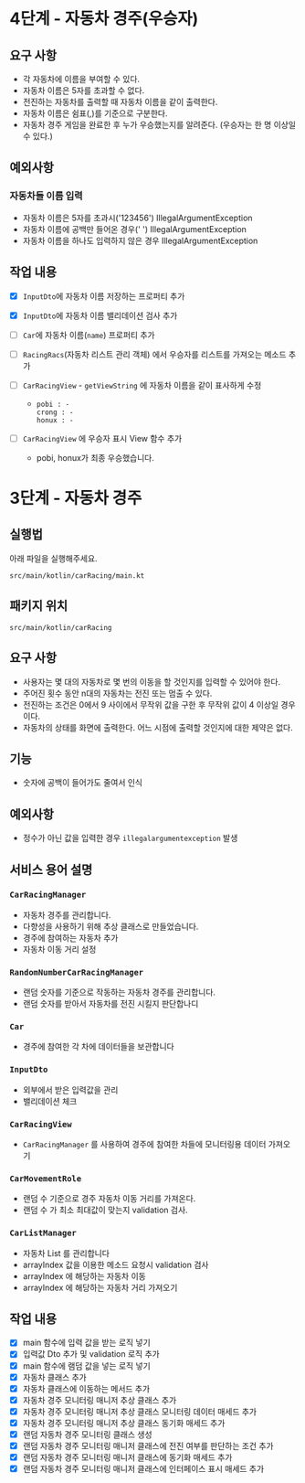 # 4단계 - 자동차 경주(우승자)

## 요구 사항

- 각 자동차에 이름을 부여할 수 있다.
- 자동차 이름은 5자를 초과할 수 없다.
- 전진하는 자동차를 출력할 때 자동차 이름을 같이 출력한다.
- 자동차 이름은 쉼표(,)를 기준으로 구분한다.
- 자동차 경주 게임을 완료한 후 누가 우승했는지를 알려준다. (우승자는 한 명 이상일 수 있다.)

## 예외사항

### 자동차들 이름 입력

- 자동차 이름은 5자를 초과시('123456') IllegalArgumentException
- 자동차 이름에 공백만 들어온 경우('   ') IllegalArgumentException
- 자동차 이름을 하나도 입력하지 않은 경우 IllegalArgumentException

## 작업 내용

- [x] `InputDto`에 자동차 이름 저장하는 프로퍼티 추가
- [x] `InputDto`에 자동차 이름 밸리데이션 검사 추가
- [ ] `Car`에 자동차 이름(`name`) 프로퍼티 추가
- [ ] `RacingRacs`(자동차 리스트 관리 객체) 에서 우승자를 리스트를 가져오는 메소드 추가
- [ ] `CarRacingView` - `getViewString` 에 자동차 이름을 같이 표사하게 수정
    - ```
      pobi : -
      crong : -
      honux : -
      ```


- [ ] `CarRacingView` 에 우승자 표시 View 함수 추가
    - pobi, honux가 최종 우승했습니다.

# 3단계 - 자동차 경주

## 실행법

아래 파일을 실행해주세요.

```
src/main/kotlin/carRacing/main.kt
```

## 패키지 위치

```
src/main/kotlin/carRacing
```

## 요구 사항

- 사용자는 몇 대의 자동차로 몇 번의 이동을 할 것인지를 입력할 수 있어야 한다.
- 주어진 횟수 동안 n대의 자동차는 전진 또는 멈출 수 있다.
- 전진하는 조건은 0에서 9 사이에서 무작위 값을 구한 후 무작위 값이 4 이상일 경우이다.
- 자동차의 상태를 화면에 출력한다. 어느 시점에 출력할 것인지에 대한 제약은 없다.

## 기능

- 숫자에 공백이 들어가도 줄여서 인식

## 예외사항

- 정수가 아닌 값을 입력한 경우 `illegalargumentexception` 발생

## 서비스 용어 설명

### `CarRacingManager`

- 자동차 경주를 관리합니다.
- 다향성을 사용하기 위해 추상 클래스로 만들었습니다.
- 경주에 참여하는 자동차 추가
- 자동차 이동 거리 설정

### `RandomNumberCarRacingManager`

- 랜덤 숫자를 기준으로 작동하는 자동차 경주를 관리합니다.
- 랜덤 숫자를 받아서 자동차를 전진 시킬지 판단합나디

### `Car`

- 경주에 참여한 각 차에 데이터들을 보관합니다

### `InputDto`

- 외부에서 받은 입력값을 관리
- 밸리데이션 체크

### `CarRacingView`

- `CarRacingManager` 를 사용하여 경주에 참여한 차들에 모니터링용 데이터 가져오기

### `CarMovementRole`

- 랜덤 수 기준으로 경주 자동차 이동 거리를 가져온다.
- 랜덤 수 가 최소 최대값이 맞는지 validation 검사.

### `CarListManager`

- 자동차 List 를 관리합니다
- arrayIndex 값을 이용한 메소드 요청시 validation 검사
- arrayIndex 에 해당하는 자동차 이동
- arrayIndex 에 해당하는 자동차 거리 가져오기

## 작업 내용

- [x] main 함수에 입력 값을 받는 로직 넣기
- [x] 입력값 Dto 추가 및 validation 로직 추가
- [x] main 함수에 램덤 값을 넣는 로직 넣기
- [x] 자동차 클래스 추가
- [x] 자동차 클래스에 이동하는 메서드 추가
- [x] 자동차 경주 모니터링 매니저 추상 클래스 추가
- [x] 자동차 경주 모니터링 매니저 추상 클래스 모니터링 데이터 매세드 추가
- [x] 자동차 경주 모니터링 매니저 추상 클래스 동기화 매세드 추가
- [x] 랜덤 자동차 경주 모니터링 클래스 생성
- [x] 랜덤 자동차 경주 모니터링 매니저 클래스에 전진 여부를 판단하는 조건 추가
- [x] 랜덤 자동차 경주 모니터링 매니저 클래스에 동기화 매세드 추가
- [x] 랜덤 자동차 경주 모니터링 매니저 클래스에 인터페이스 표시 매세드 추가
